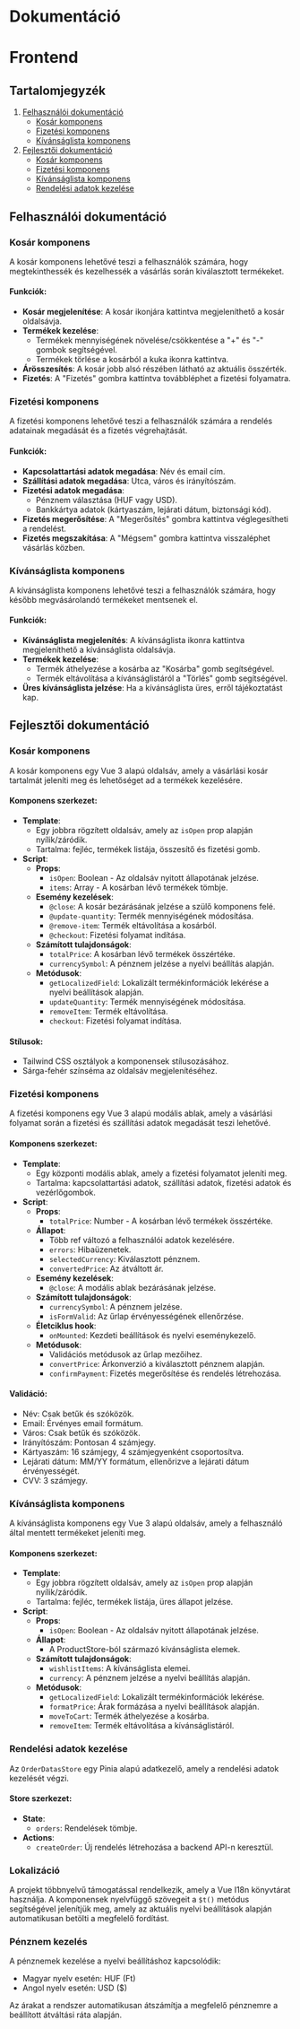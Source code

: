 # Dokumentáció
# Frontend 

## Tartalomjegyzék
1. [Felhasználói dokumentáció](#felhasználói-dokumentáció)
   - [Kosár komponens](#kosár-komponens)
   - [Fizetési komponens](#fizetési-komponens)
   - [Kívánságlista komponens](#kívánságlista-komponens)
2. [Fejlesztői dokumentáció](#fejlesztői-dokumentáció)
   - [Kosár komponens](#kosár-komponens-1)
   - [Fizetési komponens](#fizetési-komponens-1)
   - [Kívánságlista komponens](#kívánságlista-komponens-1)
   - [Rendelési adatok kezelése](#rendelési-adatok-kezelése)

## Felhasználói dokumentáció

### Kosár komponens

A kosár komponens lehetővé teszi a felhasználók számára, hogy megtekinthessék és kezelhessék a vásárlás során kiválasztott termékeket.

#### Funkciók:
- **Kosár megjelenítése**: A kosár ikonjára kattintva megjeleníthető a kosár oldalsávja.
- **Termékek kezelése**: 
  - Termékek mennyiségének növelése/csökkentése a "+" és "-" gombok segítségével.
  - Termékek törlése a kosárból a kuka ikonra kattintva.
- **Árösszesítés**: A kosár jobb alsó részében látható az aktuális összérték.
- **Fizetés**: A "Fizetés" gombra kattintva továbbléphet a fizetési folyamatra.

### Fizetési komponens

A fizetési komponens lehetővé teszi a felhasználók számára a rendelés adatainak megadását és a fizetés végrehajtását.

#### Funkciók:
- **Kapcsolattartási adatok megadása**: Név és email cím.
- **Szállítási adatok megadása**: Utca, város és irányítószám.
- **Fizetési adatok megadása**: 
  - Pénznem választása (HUF vagy USD).
  - Bankkártya adatok (kártyaszám, lejárati dátum, biztonsági kód).
- **Fizetés megerősítése**: A "Megerősítés" gombra kattintva véglegesítheti a rendelést.
- **Fizetés megszakítása**: A "Mégsem" gombra kattintva visszaléphet vásárlás közben.

### Kívánságlista komponens

A kívánságlista komponens lehetővé teszi a felhasználók számára, hogy később megvásárolandó termékeket mentsenek el.

#### Funkciók:
- **Kívánságlista megjelenítés**: A kívánságlista ikonra kattintva megjeleníthető a kívánságlista oldalsávja.
- **Termékek kezelése**:
  - Termék áthelyezése a kosárba az "Kosárba" gomb segítségével.
  - Termék eltávolítása a kívánságlistáról a "Törlés" gomb segítségével.
- **Üres kívánságlista jelzése**: Ha a kívánságlista üres, erről tájékoztatást kap.

## Fejlesztői dokumentáció

### Kosár komponens

A kosár komponens egy Vue 3 alapú oldalsáv, amely a vásárlási kosár tartalmát jeleníti meg és lehetőséget ad a termékek kezelésére.

#### Komponens szerkezet:
- **Template**: 
  - Egy jobbra rögzített oldalsáv, amely az `isOpen` prop alapján nyílik/záródik.
  - Tartalma: fejléc, termékek listája, összesítő és fizetési gomb.
- **Script**:
  - **Props**: 
    - `isOpen`: Boolean - Az oldalsáv nyitott állapotának jelzése.
    - `items`: Array - A kosárban lévő termékek tömbje.
  - **Esemény kezelések**:
    - `@close`: A kosár bezárásának jelzése a szülő komponens felé.
    - `@update-quantity`: Termék mennyiségének módosítása.
    - `@remove-item`: Termék eltávolítása a kosárból.
    - `@checkout`: Fizetési folyamat indítása.
  - **Számított tulajdonságok**:
    - `totalPrice`: A kosárban lévő termékek összértéke.
    - `currencySymbol`: A pénznem jelzése a nyelvi beállítás alapján.
  - **Metódusok**:
    - `getLocalizedField`: Lokalizált termékinformációk lekérése a nyelvi beállítások alapján.
    - `updateQuantity`: Termék mennyiségének módosítása.
    - `removeItem`: Termék eltávolítása.
    - `checkout`: Fizetési folyamat indítása.

#### Stílusok:
- Tailwind CSS osztályok a komponensek stílusozásához.
- Sárga-fehér színséma az oldalsáv megjelenítéséhez.

### Fizetési komponens

A fizetési komponens egy Vue 3 alapú modális ablak, amely a vásárlási folyamat során a fizetési és szállítási adatok megadását teszi lehetővé.

#### Komponens szerkezet:
- **Template**: 
  - Egy központi modális ablak, amely a fizetési folyamatot jeleníti meg.
  - Tartalma: kapcsolattartási adatok, szállítási adatok, fizetési adatok és vezérlőgombok.
- **Script**:
  - **Props**: 
    - `totalPrice`: Number - A kosárban lévő termékek összértéke.
  - **Állapot**:
    - Több ref változó a felhasználói adatok kezelésére.
    - `errors`: Hibaüzenetek.
    - `selectedCurrency`: Kiválasztott pénznem.
    - `convertedPrice`: Az átváltott ár.
  - **Esemény kezelések**:
    - `@close`: A modális ablak bezárásának jelzése.
  - **Számított tulajdonságok**:
    - `currencySymbol`: A pénznem jelzése.
    - `isFormValid`: Az űrlap érvényességének ellenőrzése.
  - **Életciklus hook**:
    - `onMounted`: Kezdeti beállítások és nyelvi eseménykezelő.
  - **Metódusok**:
    - Validációs metódusok az űrlap mezőihez.
    - `convertPrice`: Árkonverzió a kiválasztott pénznem alapján.
    - `confirmPayment`: Fizetés megerősítése és rendelés létrehozása.

#### Validáció:
- Név: Csak betűk és szóközök.
- Email: Érvényes email formátum.
- Város: Csak betűk és szóközök.
- Irányítószám: Pontosan 4 számjegy.
- Kártyaszám: 16 számjegy, 4 számjegyenként csoportosítva.
- Lejárati dátum: MM/YY formátum, ellenőrizve a lejárati dátum érvényességét.
- CVV: 3 számjegy.

### Kívánságlista komponens

A kívánságlista komponens egy Vue 3 alapú oldalsáv, amely a felhasználó által mentett termékeket jeleníti meg.

#### Komponens szerkezet:
- **Template**: 
  - Egy jobbra rögzített oldalsáv, amely az `isOpen` prop alapján nyílik/záródik.
  - Tartalma: fejléc, termékek listája, üres állapot jelzése.
- **Script**:
  - **Props**: 
    - `isOpen`: Boolean - Az oldalsáv nyitott állapotának jelzése.
  - **Állapot**: 
    - A ProductStore-ból származó kívánságlista elemek.
  - **Számított tulajdonságok**:
    - `wishlistItems`: A kívánságlista elemei.
    - `currency`: A pénznem jelzése a nyelvi beállítás alapján.
  - **Metódusok**:
    - `getLocalizedField`: Lokalizált termékinformációk lekérése.
    - `formatPrice`: Árak formázása a nyelvi beállítások alapján.
    - `moveToCart`: Termék áthelyezése a kosárba.
    - `removeItem`: Termék eltávolítása a kívánságlistáról.

### Rendelési adatok kezelése

Az `OrderDatasStore` egy Pinia alapú adatkezelő, amely a rendelési adatok kezelését végzi.

#### Store szerkezet:
- **State**: 
  - `orders`: Rendelések tömbje.
- **Actions**:
  - `createOrder`: Új rendelés létrehozása a backend API-n keresztül.

### Lokalizáció

A projekt többnyelvű támogatással rendelkezik, amely a Vue I18n könyvtárat használja. A komponensek nyelvfüggő szövegeit a `$t()` metódus segítségével jelenítjük meg, amely az aktuális nyelvi beállítások alapján automatikusan betölti a megfelelő fordítást.

### Pénznem kezelés

A pénznemek kezelése a nyelvi beállításhoz kapcsolódik:
- Magyar nyelv esetén: HUF (Ft)
- Angol nyelv esetén: USD ($)

Az árakat a rendszer automatikusan átszámítja a megfelelő pénznemre a beállított átváltási ráta alapján.